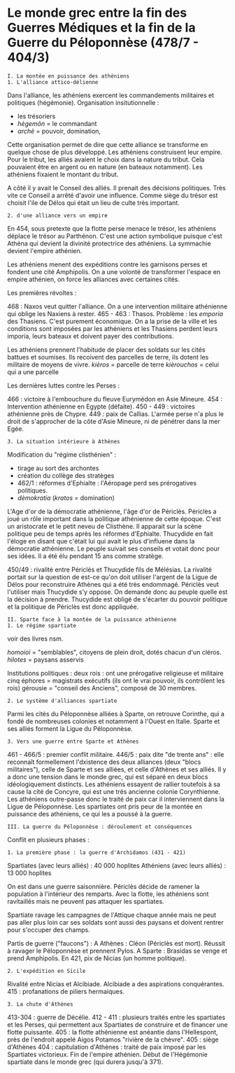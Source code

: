 # Le monde grec entre la fin des Guerres Médiques et la fin de la Guerre du Péloponnèse (478/7 - 404/3)

	I. La montée en puissance des athéniens 
	1. L'alliance attico-délienne
	
Dans l'alliance, les athéniens exercent les commandements militaires et politiques (hégémonie). 
Organisation insitutionnelle : 
- les trésoriers 
- *hègemôn* = le commandant
- *archè* = pouvoir, domination, 

Cette organisation permet de dire que cette alliance se transforme en quelque chose de plus développé. Les athéniens construisent leur empire. Pour le tribut, les alliés avaient le choix dans la nature du tribut. Cela pouvaient être en argent ou en nature (en bateaux notamment). Les athéniens fixaient le montant du tribut. 

A côté il y avait le Conseil des alliés. Il prenait des décisions politiques. Très vite ce Conseil a arrêté d'avoir une influence. Comme siège du trésor est choisit l'ile de Délos qui était un lieu de culte très important. 

	2. d'une alliance vers un empire
	
En 454, sous pretexte que la flotte perse menace le trésor, les athéniens déplace le trésor au Parthénon. C'est une action symbolique puisque c'est Athéna qui devient la divinité protectrice des athéniens. La symmachie devient l'empire athénien. 

Les athéniens menent des expéditions contre les garnisons perses et fondent une cité Amphipolis. On a une volonté de transformer l'espace en empire athénien, on force les alliances avec certaines cités. 

Les premières révoltes : 

468 : Naxos veut quitter l'alliance. On a une intervention militaire athénienne qui oblige les Naxiens à rester. 
465 - 463 : Thasos. Problème : les *emporia* des Thasiens. C'est purement économique. On a la prise de la ville et les conditions sont imposées par les athéniens et les Thasiens perdent leurs imporia, leurs bateaux et doivent payer des contributions. 

Les athéniens prennent l'habitude de placer des soldats sur les cités battues et soumises. Ils recoivent des parcelles de terre, ils dotent les militaire de moyens de vivre.
*kièros* = parcelle de terre 
*kièrouchos* = celui qui a une parcelle 

Les dernières luttes contre les Perses : 

466 : victoire à l'embouchure du fleuve Eurymédon en Asie Mineure. 
454 : Intervention athénienne en Egypte (défaite). 
450 - 449 : victoires athénienne près de Chypre. 
449 : paix de Callias. L'armée perse n'a plus le droit de s'approcher de la côte d'Asie Mineure, ni de pénétrer dans la mer Egée. 

	3. La situation intérieure à Athènes 

Modification du "régime clisthénien" :

- tirage au sort des archontes 
- création du collège des stratèges 
- 462/1 : réformes d'Ephialte : l'Aéropage perd ses prérogatives politiques. 
- *dèmokratia* (*kratos* = domination)

L'Age d'or de la démocratie athénienne, l'âge d'or de Périclès. Périclès a joué un rôle important dans la politique athénienne de cette époque. C'est un aristocrate et le petit neveu de Clisthène. Il apparait sur la scène politique peu de temps après les réformes d'Ephialte. Thucydide en fait l'éloge en disant que c'était lui qui avait le plus d'influene dans la démocratie athénienne. Le peuple suivait ses conseils et votait donc pour ses idées. Il a été élu pendant 15 ans comme stratège. 

450/49 : rivalité entre Périclès et Thucydide fils de Mélésias. La rivalité portait sur la question de est-ce qu'on doit utiliser l'argent de la Ligue de Délos pour reconstruire Athènes qui a été très endommagé. Périclès veut l'utiliser mais Thucydide s'y oppose. On demande donc au peuple quelle est la décision à prendre. Thucydide est obligé de s'écarter du pouvoir politique et la politique de Périclès est donc appliquée. 

	II. Sparte face à la montée de la puissance athénienne
	1. Le régime spartiate 

voir des livres nsm.

*homoioi* = "semblables", citoyens de plein droit, dotés chacun d'un cléros. 
*hilotes* = paysans asservis 

Institutions politiques : 
deux rois : ont une prérogative religieuse et militaire
cinq éphores = magistrats exécutifs (ils ont le vrai pouvoir, ils contrôlent les rois)
gérousie = "conseil des Anciens", composé de 30 membres. 

	2. Le système d'alliances spartiate
	
Parmi les cités du Péloponnèse alliées à Sparte, on retrouve Corinthe, qui a fondé de nombreuses colonies et notamment à l'Ouest en Italie. Sparte et ses alliés forment la Ligue du Péloponnèse. 

	3. Vers une guerre entre Sparte et Athènes
	
461 - 466/5 : premier conflit militaire. 
446/5 : paix dite "de trente ans" : elle reconnaît formellement l'dxistence des deux alliances (deux "blocs militaires"), celle de Sparte et ses alliées, et celle d'Athènes et ses alliés. 
Il y a donc une tension dans le monde grec, qui est séparé en deux blocs idéologiquement distincts. Les athéniens essayent de rallier toutefois à sa cause la cité de Concyre, qui est une très ancienne colonie Corynthienne. Les athéniens outre-passe donc le traité de paix car il interviennent dans la Ligue de Péloponnèse. 
Les spartiates ont pris peur de la montée en puissance des athéniens, ce qui les a poussé à la guerre. 

	III. La guerre du Péloponnèse : déroulement et conséquences 
	
Conflit en plusieurs phases : 

	1. La première phase : la guerre d'Archidamos (431 - 421)
	
Spartiates (avec leurs alliés) : 40 000 hoplites 
Athéniens (avec leurs alliés) : 13 000 hoplites 

On est dans une guerre saisonnière. Périclès décide de ramener la population à l'intérieur des remparts. Avec la flotte, les athéniens sont ravitaillés mais ne peuvent pas attaquer les spartiates. 

Spartiate ravage les campagnes de l'Attique chaque année mais ne peut pas aller plus loin car ses soldats sont aussi des paysans et doivent rentrer pour s'occuper des champs. 

Partis de guerre ("faucons") : 
A Athènes : Cléon (Périclès est mort). Réussit à ravager le Péloponnèse et prennent Pylos. A Sparte : Brasidas se venge et prend Amphipolis. En 421, pix de Nicias (un homme politique). 

	2. L'expédition en Sicile 
	
Rivalité entre Nicias et Alcibiade. Alcibiade a des aspirations conquérantes. 
415 : profanations de piliers hermaiques. 

	3. La chute d'Athènes 
	
413-304 : guerre de Décélie. 
412 - 411 : plusieurs traités entre les spartiates et les Perses, qui permettent aux Spartiates de construire et de financer une flotte puissante. 
405 : la flotte athénienne est anéantie dans l'Hellespont, près de l'endroit appelé Aigos Potamos "rivière de la chèvre". 
405 : siège d'Athènes 
404 : capitulation d'Athènes : traité de paix imposé par les Spartiates victorieux. Fin de l'empire athénien. 
Début de l'Hégémonie spartiate dans le monde grec (qui durera jusqu'à 371). 



